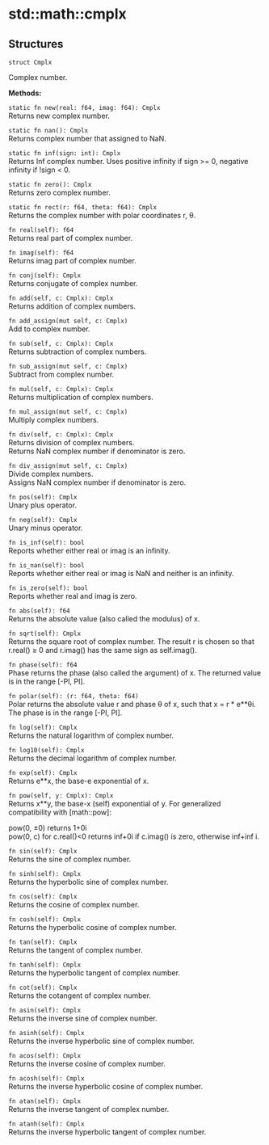 # std::math::cmplx

## Structures

```jule
struct Cmplx
```
Complex number.

**Methods:**

`static fn new(real: f64, imag: f64): Cmplx`\
Returns new complex number.

`static fn nan(): Cmplx`\
Returns complex number that assigned to NaN.

`static fn inf(sign: int): Cmplx`\
Returns Inf complex number. Uses positive infinity if sign >= 0, negative infinity if !sign < 0.

`static fn zero(): Cmplx`\
Returns zero complex number.

`static fn rect(r: f64, theta: f64): Cmplx`\
Returns the complex number with polar coordinates r, θ.

`fn real(self): f64`\
Returns real part of complex number.

`fn imag(self): f64`\
Returns imag part of complex number.

`fn conj(self): Cmplx`\
Returns conjugate of complex number.

`fn add(self, c: Cmplx): Cmplx`\
Returns addition of complex numbers.

`fn add_assign(mut self, c: Cmplx)`\
Add to complex number.

`fn sub(self, c: Cmplx): Cmplx`\
Returns subtraction of complex numbers.

`fn sub_assign(mut self, c: Cmplx)`\
Subtract from complex number.

`fn mul(self, c: Cmplx): Cmplx`\
Returns multiplication of complex numbers.

`fn mul_assign(mut self, c: Cmplx)`\
Multiply complex numbers.

`fn div(self, c: Cmplx): Cmplx`\
Returns division of complex numbers. \
Returns NaN complex number if denominator is zero.

`fn div_assign(mut self, c: Cmplx)`\
Divide complex numbers. \
Assigns NaN complex number if denominator is zero.

`fn pos(self): Cmplx`\
Unary plus operator.

`fn neg(self): Cmplx`\
Unary minus operator.

`fn is_inf(self): bool`\
Reports whether either real or imag is an infinity.

`fn is_nan(self): bool`\
Reports whether either real or imag is NaN and neither is an infinity.

`fn is_zero(self): bool`\
Reports whether real and imag is zero.

`fn abs(self): f64`\
Returns the absolute value (also called the modulus) of x.

`fn sqrt(self): Cmplx`\
Returns the square root of complex number. The result r is chosen so that r.real() ≥ 0 and r.imag() has the same sign as self.imag().

`fn phase(self): f64`\
Phase returns the phase (also called the argument) of x. The returned value is in the range [-PI, PI].

`fn polar(self): (r: f64, theta: f64)`\
Polar returns the absolute value r and phase θ of x, such that x = r * e**θi. The phase is in the range [-PI, PI].

`fn log(self): Cmplx`\
Returns the natural logarithm of complex number.

`fn log10(self): Cmplx`\
Returns the decimal logarithm of complex number.

`fn exp(self): Cmplx`\
Returns e**x, the base-e exponential of x.

`fn pow(self, y: Cmplx): Cmplx`\
Returns x**y, the base-x (self) exponential of y.
For generalized compatibility with [math::pow]:

pow(0, ±0) returns 1+0i\
pow(0, c) for c.real()<0 returns inf+0i if c.imag() is zero, otherwise inf+inf i.

`fn sin(self): Cmplx`\
Returns the sine of complex number.

`fn sinh(self): Cmplx`\
Returns the hyperbolic sine of complex number.

`fn cos(self): Cmplx`\
Returns the cosine of complex number.

`fn cosh(self): Cmplx`\
Returns the hyperbolic cosine of complex number.

`fn tan(self): Cmplx`\
Returns the tangent of complex number.

`fn tanh(self): Cmplx`\
Returns the hyperbolic tangent of complex number.

`fn cot(self): Cmplx`\
Returns the cotangent of complex number.

`fn asin(self): Cmplx`\
Returns the inverse sine of complex number.

`fn asinh(self): Cmplx`\
Returns the inverse hyperbolic sine of complex number.

`fn acos(self): Cmplx`\
Returns the inverse cosine of complex number.

`fn acosh(self): Cmplx`\
Returns the inverse hyperbolic cosine of complex number.

`fn atan(self): Cmplx`\
Returns the inverse tangent of complex number.

`fn atanh(self): Cmplx`\
Returns the inverse hyperbolic tangent of complex number.
